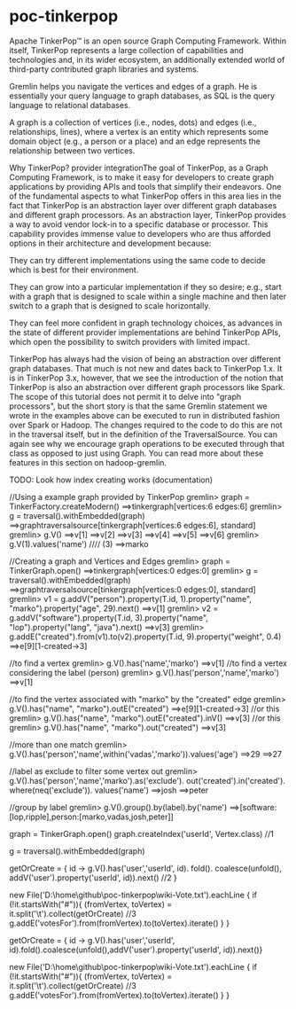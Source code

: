 # poc-tinkerpop


Apache TinkerPop™ is an open source Graph Computing Framework. Within itself, TinkerPop represents a large collection of capabilities and technologies and, in its wider ecosystem, an additionally extended world of third-party contributed graph libraries and systems.

Gremlin helps you navigate the vertices and edges of a graph. He is essentially your query language to graph databases, as SQL is the query language to relational databases.

A graph is a collection of vertices (i.e., nodes, dots) and edges (i.e., relationships, lines), where a vertex is an entity which represents some domain object (e.g., a person or a place) and an edge represents the relationship between two vertices.


Why TinkerPop?
provider integrationThe goal of TinkerPop, as a Graph Computing Framework, is to make it easy for developers to create graph applications by providing APIs and tools that simplify their endeavors. One of the fundamental aspects to what TinkerPop offers in this area lies in the fact that TinkerPop is an abstraction layer over different graph databases and different graph processors. As an abstraction layer, TinkerPop provides a way to avoid vendor lock-in to a specific database or processor. This capability provides immense value to developers who are thus afforded options in their architecture and development because:

They can try different implementations using the same code to decide which is best for their environment.

They can grow into a particular implementation if they so desire; e.g., start with a graph that is designed to scale within a single machine and then later switch to a graph that is designed to scale horizontally.

They can feel more confident in graph technology choices, as advances in the state of different provider implementations are behind TinkerPop APIs, which open the possibility to switch providers with limited impact.

TinkerPop has always had the vision of being an abstraction over different graph databases. That much is not new and dates back to TinkerPop 1.x. It is in TinkerPop 3.x, however, that we see the introduction of the notion that TinkerPop is also an abstraction over different graph processors like Spark. The scope of this tutorial does not permit it to delve into "graph processors", but the short story is that the same Gremlin statement we wrote in the examples above can be executed to run in distributed fashion over Spark or Hadoop. The changes required to the code to do this are not in the traversal itself, but in the definition of the TraversalSource. You can again see why we encourage graph operations to be executed through that class as opposed to just using Graph. You can read more about these features in this section on hadoop-gremlin.




TODO:
Look how index creating works (documentation)

//Using a example graph provided by TinkerPop
gremlin> graph = TinkerFactory.createModern()
==>tinkergraph[vertices:6 edges:6]
gremlin> g = traversal().withEmbedded(graph)
==>graphtraversalsource[tinkergraph[vertices:6 edges:6], standard]
gremlin> g.V()
==>v[1]
==>v[2]
==>v[3]
==>v[4]
==>v[5]
==>v[6]
gremlin> g.V(1).values('name') //// (3)
==>marko

//Creating a graph and Vertices and Edges
gremlin> graph = TinkerGraph.open()
==>tinkergraph[vertices:0 edges:0]
gremlin> g = traversal().withEmbedded(graph)
==>graphtraversalsource[tinkergraph[vertices:0 edges:0], standard]
gremlin> v1 = g.addV("person").property(T.id, 1).property("name", "marko").property("age", 29).next()
==>v[1]
gremlin> v2 = g.addV("software").property(T.id, 3).property("name", "lop").property("lang", "java").next()
==>v[3]
gremlin> g.addE("created").from(v1).to(v2).property(T.id, 9).property("weight", 0.4)
==>e[9][1-created->3]


//to find a vertex
gremlin> g.V().has('name','marko')
==>v[1]
//to find a vertex considering the label (person)
gremlin> g.V().has('person','name','marko')
==>v[1]

//to find the vertex associated with "marko" by the "created" edge
gremlin> g.V().has("name", "marko").outE("created")
==>e[9][1-created->3]
//or this
gremlin> g.V().has("name", "marko").outE("created").inV()
==>v[3]
//or this
gremlin> g.V().has("name", "marko").out("created")
==>v[3]

//more than one match
gremlin> g.V().has('person','name',within('vadas','marko')).values('age')
==>29
==>27

//label as exclude to filter some vertex out
gremlin> g.V().has('person','name','marko').as('exclude').
           out('created').in('created').
           where(neq('exclude')).
           values('name')
==>josh
==>peter


//group by label
gremlin> g.V().group().by(label).by('name')
==>[software:[lop,ripple],person:[marko,vadas,josh,peter]]


graph = TinkerGraph.open()
graph.createIndex('userId', Vertex.class) //1

g = traversal().withEmbedded(graph)

getOrCreate = { id ->
  g.V().has('user','userId', id).
    fold().
    coalesce(unfold(),
             addV('user').property('userId', id)).next()  //2
}

new File('D:\home\github\poc-tinkerpop\wiki-Vote.txt').eachLine {
  if (!it.startsWith("#")){
    (fromVertex, toVertex) = it.split('\t').collect(getOrCreate) //3
    g.addE('votesFor').from(fromVertex).to(toVertex).iterate()
  }
}


getOrCreate = { id -> g.V().has('user','userId', id).fold().coalesce(unfold(),addV('user').property('userId', id)).next()}

new File('D:\home\github\poc-tinkerpop\wiki-Vote.txt').eachLine {
  if (!it.startsWith("#")){
    (fromVertex, toVertex) = it.split('\t').collect(getOrCreate) //3
    g.addE('votesFor').from(fromVertex).to(toVertex).iterate()
  }
}